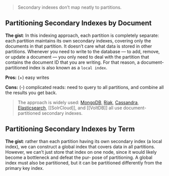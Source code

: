 > Secondary indexes don’t map neatly to partitions.
## Partitioning Secondary Indexes by Document

**The gist**: In this indexing approach, each partition is completely separate: each partition maintains its own secondary indexes, covering only the documents in that partition. It doesn’t care what data is stored in other partitions. Whenever you need to write to the database — to add, remove, or update a document — you only need to deal with the partition that contains the document ID that you are writing. For that reason, a document-partitioned index is also known as a `local index`.

**Pros:**
(+) easy writes

**Cons:**
(-) complicated reads: need to query to all partitions, and combine all the results you get back.

> The approach is widely used: [MongoDB](MongoDB.md), [Riak](Riak), [Cassandra](Cassandra.md), [Elasticsearch](Elasticsearch.md), [[SolrCloud]], and [[VoltDB]] all use document-partitioned secondary indexes.

## Partitioning Secondary Indexes by Term

**The gist**: rather than each partition having its own secondary index (a local index), we can construct a global index that covers data in all partitions. However, we can’t just store that index on one node, since it would likely become a bottleneck and defeat the pur‐ pose of partitioning. A global index must also be partitioned, but it can be partitioned differently from the primary key index.

